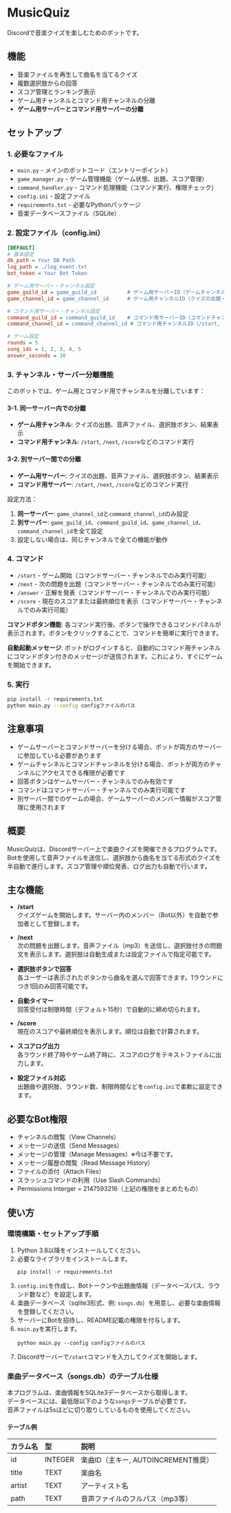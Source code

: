 # MusicQuiz

Discordで音楽クイズを楽しむためのボットです。

## 機能

- 音楽ファイルを再生して曲名を当てるクイズ
- 複数選択肢からの回答
- スコア管理とランキング表示
- ゲーム用チャンネルとコマンド用チャンネルの分離
- **ゲーム用サーバーとコマンド用サーバーの分離**

## セットアップ

### 1. 必要なファイル

- `main.py` - メインのボットコード（エントリーポイント）
- `game_manager.py` - ゲーム管理機能（ゲーム状態、出題、スコア管理）
- `command_handler.py` - コマンド処理機能（コマンド実行、権限チェック）
- `config.ini` - 設定ファイル
- `requirements.txt` - 必要なPythonパッケージ
- 音楽データベースファイル（SQLite）

### 2. 設定ファイル（config.ini）

```ini
[DEFAULT]
# 基本設定
db_path = Your DB Path
log_path = ./log_event.txt
bot_token = Your Bot Token

# ゲーム用サーバー・チャンネル設定
game_guild_id = game_guild_id          # ゲーム用サーバーID（ゲームチャンネルが存在するサーバー）
game_channel_id = game_channel_id      # ゲーム用チャンネルID（クイズの出題・回答・結果表示）

# コマンド用サーバー・チャンネル設定
command_guild_id = command_guild_id    # コマンド用サーバーID（コマンドチャンネルが存在するサーバー）
command_channel_id = command_channel_id # コマンド用チャンネルID（/start, /next, /scoreなどのコマンド実行）

# ゲーム設定
rounds = 5
song_ids = 1, 2, 3, 4, 5
answer_seconds = 30
```

### 3. チャンネル・サーバー分離機能

このボットでは、ゲーム用とコマンド用でチャンネルを分離しています：

#### 3-1. 同一サーバー内での分離
- **ゲーム用チャンネル**: クイズの出題、音声ファイル、選択肢ボタン、結果表示
- **コマンド用チャンネル**: `/start`, `/next`, `/score`などのコマンド実行

#### 3-2. 別サーバー間での分離
- **ゲーム用サーバー**: クイズの出題、音声ファイル、選択肢ボタン、結果表示
- **コマンド用サーバー**: `/start`, `/next`, `/score`などのコマンド実行

設定方法：
1. **同一サーバー**: `game_channel_id`と`command_channel_id`のみ設定
2. **別サーバー**: `game_guild_id`、`command_guild_id`、`game_channel_id`、`command_channel_id`を全て設定
3. 設定しない場合は、同じチャンネルで全ての機能が動作

### 4. コマンド

- `/start` - ゲーム開始（コマンドサーバー・チャンネルでのみ実行可能）
- `/next` - 次の問題を出題（コマンドサーバー・チャンネルでのみ実行可能）
- `/answer` - 正解を発表（コマンドサーバー・チャンネルでのみ実行可能）
- `/score` - 現在のスコアまたは最終順位を表示（コマンドサーバー・チャンネルでのみ実行可能）

**コマンドボタン機能**: 各コマンド実行後、ボタンで操作できるコマンドパネルが表示されます。ボタンをクリックすることで、コマンドを簡単に実行できます。

**自動起動メッセージ**: ボットがログインすると、自動的にコマンド用チャンネルにコマンドボタン付きのメッセージが送信されます。これにより、すぐにゲームを開始できます。

### 5. 実行

```bash
pip install -r requirements.txt
python main.py --config configファイルのパス
```

## 注意事項

- ゲームサーバーとコマンドサーバーを分ける場合、ボットが両方のサーバーに参加している必要があります
- ゲームチャンネルとコマンドチャンネルを分ける場合、ボットが両方のチャンネルにアクセスできる権限が必要です
- 回答ボタンはゲームサーバー・チャンネルでのみ有効です
- コマンドはコマンドサーバー・チャンネルでのみ実行可能です
- 別サーバー間でのゲームの場合、ゲームサーバーのメンバー情報がスコア管理に使用されます

## 概要
MusicQuizは、Discordサーバー上で楽曲クイズを開催できるプログラムです。Botを使用して音声ファイルを送信し、選択肢から曲名を当てる形式のクイズを半自動で進行します。スコア管理や順位発表、ログ出力も自動で行います。

## 主な機能

- **/start**  
  クイズゲームを開始します。サーバー内のメンバー（Bot以外）を自動で参加者として登録します。

- **/next**  
  次の問題を出題します。音声ファイル（mp3）を送信し、選択肢付きの問題文を表示します。選択肢は自動生成または設定ファイルで指定可能です。

- **選択肢ボタンで回答**  
  各ユーザーは表示されたボタンから曲名を選んで回答できます。1ラウンドにつき1回のみ回答可能です。

- **自動タイマー**  
  回答受付は制限時間（デフォルト15秒）で自動的に締め切られます。

- **/score**  
  現在のスコアや最終順位を表示します。順位は自動で計算されます。

- **スコアログ出力**  
  各ラウンド終了時やゲーム終了時に、スコアのログをテキストファイルに出力します。

- **設定ファイル対応**  
  出題曲や選択肢、ラウンド数、制限時間などを`config.ini`で柔軟に設定できます。

## 必要なBot権限

- チャンネルの閲覧（View Channels）
- メッセージの送信（Send Messages）
- メッセージの管理（Manage Messages）※今は不要です。
- メッセージ履歴の閲覧（Read Message History）
- ファイルの添付（Attach Files）
- スラッシュコマンドの利用（Use Slash Commands）
- Permissions Interger = 2147593216（上記の権限をまとめたもの）

## 使い方

### 環境構築・セットアップ手順

1. Python 3.8以降をインストールしてください。
2. 必要なライブラリをインストールします。  
   ```
   pip install -r requirements.txt
   ```
3. `config.ini`を作成し、Botトークンや出題曲情報（データベースパス、ラウンド数など）を設定します。
4. 楽曲データベース（sqlite3形式、例: `songs.db`）を用意し、必要な楽曲情報を登録してください。
5. サーバーにBotを招待し、README記載の権限を付与します。
6. `main.py`を実行します。  
   ```
   python main.py --config configファイルのパス
   ```
7. Discordサーバーで`/start`コマンドを入力してクイズを開始します。

### 楽曲データベース（songs.db）のテーブル仕様

本プログラムは、楽曲情報をSQLite3データベースから取得します。  
データベースには、最低限以下のような`songs`テーブルが必要です。  
音声ファイルは5sほどに切り取りしているものを使用してください。

#### テーブル例

| カラム名   | 型         | 説明                       |
|:----------|:-----------|:---------------------------|
| id        | INTEGER    | 楽曲ID（主キー, AUTOINCREMENT推奨） |
| title     | TEXT       | 楽曲名                     |
| artist    | TEXT       | アーティスト名              |
| path      | TEXT       | 音声ファイルのフルパス（mp3等） |
